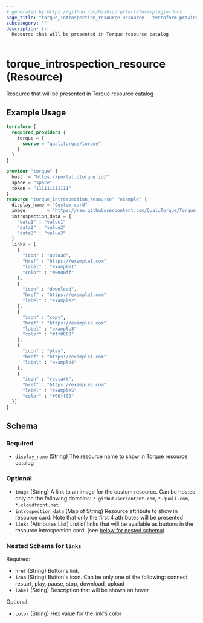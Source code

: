 ```yaml
---
# generated by https://github.com/hashicorp/terraform-plugin-docs
page_title: "torque_introspection_resource Resource - terraform-provider-torque"
subcategory: ""
description: |-
  Resource that will be presented in Torque resource catalog
---
```


# torque_introspection_resource (Resource)

Resource that will be presented in Torque resource catalog

## Example Usage

```terraform
terraform {
  required_providers {
    torque = {
      source = "qualitorque/torque"
    }
  }
}

provider "torque" {
  host  = "https://portal.qtorque.io/"
  space = "space"
  token = "111111111111"
}
resource "torque_introspection_resource" "example" {
  display_name = "Custom card"
  image        = "https://raw.githubusercontent.com/QualiTorque/Torque-Samples/refs/heads/main/instructions/res_images/Tetris_logo_small.png"
  introspection_data = {
    "data1" : "value1"
    "data2" : "value2"
    "data3" : "value3"
  }
  links = [
    {
      "icon" : "upload",
      "href" : "https://example1.com"
      "label" : "example1"
      "color" : "#0000ff"
    },
    {
      "icon" : "download",
      "href" : "https://example2.com"
      "label" : "example2"
    },
    {
      "icon" : "copy",
      "href" : "https://example3.com"
      "label" : "example3"
      "color" : "#ff0000"
    },
    {
      "icon" : "play",
      "href" : "https://example4.com"
      "label" : "example4"
    },
    {
      "icon" : "restart",
      "href" : "https://example5.com"
      "label" : "example5"
      "color" : "#00ff00"
  }]
}
```

<!-- schema generated by tfplugindocs -->
## Schema

### Required

- `display_name` (String) The resource name to show in Torque resource catalog

### Optional

- `image` (String) A link to an image for the custom resource. Can be hosted only on the following domains: `*.githubusercontent.com`, `*.quali.com`, `*.cloudfront.net`
- `introspection_data` (Map of String) Resource attribute to show in resource card. Note that only the first 4 attributes will be presented
- `links` (Attributes List) List of links that will be available as buttons in the resource introspection card. (see [below for nested schema](#nestedatt--links))

<a id="nestedatt--links"></a>
### Nested Schema for `links`

Required:

- `href` (String) Button's link
- `icon` (String) Button's icon. Can be only one of the following: connect, restart, play, pause, stop, download, upload
- `label` (String) Description that will be shown on hover

Optional:

- `color` (String) Hex value for the link's color

